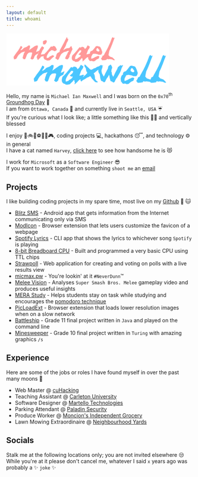 ```yaml
---
layout: default
title: whoami
---
```


<img src='/assets/img/micmax.png' alt='Michael Maxwell' height='140'>

Hello, my name is `Michael Ian Maxwell` and I was born on the `0x70`<sup>th</sup> [Groundhog Day](https://en.wikipedia.org/wiki/Groundhog_Day#Punxsutawney_beginnings) :sunflower:\
I am from `Ottawa, Canada` :maple_leaf: and currently live in `Seattle, USA` :umbrella:\
If you're curious what I look like; a little something like this 👨‍🦰 and vertically blessed

I enjoy :runner::bike:🏒:soccer::ski:🥍:video_game:, coding projects :computer:, hackathons :sleeping:, and technology ⚙ in general\
I have a cat named `Harvey`, [click here](/assets/img/harvey.jpg) to see how handsome he is :heart_eyes_cat:

I work for `Microsoft` as a `Software Engineer` :sunglasses:\
If you want to work together on something `shoot me` an [email](mailto:yo@micmax.pw)

## Projects

I like building coding projects in my spare time, most live on my [Github](https://github.com/mic-max) :octopus: :cat:

- [Blitz SMS](https://github.com/Ershany/Red-Crow) - Android app that gets information from the Internet communicating only via SMS
- [ModIcon](https://garage-06.visualstudio.com/modicon) - Browser extension that lets users customize the favicon of a webpage
- [Spotify Lyrics](https://www.npmjs.com/package/spotify-lyrics) - CLI app that shows the lyrics to whichever song `Spotify` is playing
- [8-bit Breadboard CPU](https://eater.net/8bit) - Built and programmed a very basic CPU using TTL chips
- [Strawpoll](https://strawpoll.xyz) - Web application for creating and voting on polls with a live results view
- [micmax.pw](https://youtu.be/dQw4w9WgXcQ) - You're lookin' at it `#NeverDunn`™
- [Melee Vision](https://github.com/mic-max/melee-vision) - Analyses `Super Smash Bros. Melee` gameplay video and produces useful insights
- [MERA Study](https://github.com/mic-max/qhacks18) - Helps students stay on task while studying and encourages the [pomodoro technique](https://en.wikipedia.org/wiki/Pomodoro_Technique)
- [PicLoadExt](https://github.com/mic-max/picloadextension) - Browser extension that loads lower resolution images when on a slow network
- [Battleship](https://github.com/mic-max/battleship) - Grade 11 final project written in `Java` and played on the command line
- [Minesweeper](https://github.com/mic-max/minesweeper) - Grade 10 final project written in `Turing` with amazing graphics `/s`

<!--

- [SMS Proxy](#) - Proxies SMS into HTTP using an `Arduino` and `SIM800L` because `TWLO` is pricey :money_with_wings:
- [Github File Watcher](#) - Receive updates when a specific file in a public Github repository changes
- [Cube World Renderer](#) - WebGL Renderer for Cube World objects / asset files
- [Fitbit Blood Sugar](#) - Estimates your blood sugar throughout the day using your activity and food consumption
- [Wifi Con](#) - Monitor your WiFi network and receive notifications when devices connect

-->

## Experience

Here are some of the jobs or roles I have found myself in over the past many moons :crescent_moon:

- Web Master @ [cuHacking](https://cuhacking.com)
- Teaching Assistant @ [Carleton University](https://carleton.ca/scs)
- Software Designer @ [Martello Technologies](https://martellotech.com)
- Parking Attendant @ [Paladin Security](https://paladinsecurity.com)
- Produce Worker @ [Moncion's Independent Grocery](https://www.yourindependentgrocer.ca/store-locator/details/0847)
- Lawn Mowing Extraordinaire @ [Neighbourhood Yards](https://goo.gl/maps/Z78R2tSK6MkzA1zZ7)

## Socials

Stalk me at the following locations only; you are not invited elsewhere :unamused:\
While you're at it please don't cancel me, whatever I said `x` years ago was probably a :sparkles: `joke` :sparkles:
